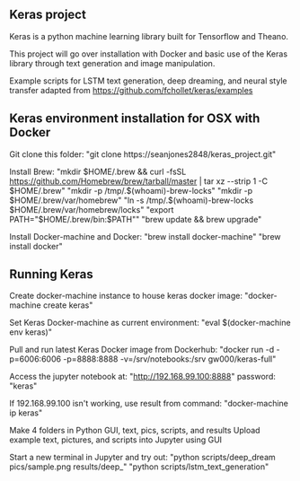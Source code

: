 ## Keras project

Keras is a python machine learning library built for Tensorflow and Theano.

This project will go over installation with Docker and basic use of the Keras library through text generation and image manipulation.

Example scripts for LSTM text generation, deep dreaming, and neural style transfer adapted from https://github.com/fchollet/keras/examples

## Keras environment installation for OSX with Docker

Git clone this folder:
"git clone https://seanjones2848/keras_project.git"

Install Brew:
"mkdir $HOME/.brew && curl -fsSL https://github.com/Homebrew/brew/tarball/master | tar xz --strip 1 -C $HOME/.brew"
"mkdir -p /tmp/.$(whoami)-brew-locks"
"mkdir -p $HOME/.brew/var/homebrew"
"ln -s /tmp/.$(whoami)-brew-locks $HOME/.brew/var/homebrew/locks"
"export PATH="$HOME/.brew/bin:$PATH""
"brew update && brew upgrade"


Install Docker-machine and Docker:
"brew install docker-machine"
"brew install docker"

## Running Keras

Create docker-machine instance to house keras docker image:
"docker-machine create keras"

Set Keras Docker-machine as current environment:
"eval $(docker-machine env keras)"

Pull and run latest Keras Docker image from Dockerhub:
"docker run -d -p=6006:6006 -p=8888:8888 -v=/srv/notebooks:/srv gw000/keras-full"

Access the jupyter notebook at:
"http://192.168.99.100:8888"
password: "keras"

If 192.168.99.100 isn't working, use result from command:
"docker-machine ip keras"

Make 4 folders in Python GUI, text, pics, scripts, and results
Upload example text, pictures, and scripts into Jupyter using GUI

Start a new terminal in Jupyter and try out:
"python scripts/deep_dream pics/sample.png results/deep_"
"python scripts/lstm_text_generation"





